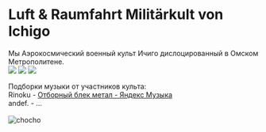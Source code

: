 # Luft & Raumfahrt Militärkult von Ichigo

Мы Аэрокосмический военный культ Ичиго дислоцированный в Омском Метрополитене.<br>
<img src="https://img.shields.io/badge/JavaScript-f3cb37?style=for-the-badge&logo=javascript&logoColor=251e21">
<img src="https://img.shields.io/badge/Node.js-339933?style=for-the-badge&logo=nodedotjs&logoColor=white">
<img src="https://img.shields.io/badge/MongoDB-37211d?style=for-the-badge&logo=MongoDB&logoColor=4eae51">

Подборки музыки от участников культа:<br>
Rinoku - [Отборный блек метал - Яндекс Музыка](https://music.yandex.ru/users/r1n0ku/playlists/1000) <br>
andef. - ... <br>
<br>
![chocho](https://cdn.discordapp.com/attachments/917528169374961725/971506148907823114/unknown.png)
